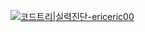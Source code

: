 [![코드트리|실력진단-ericeric00](https://banner.codetree.ai/v1/banner/ericeric00)](https://www.codetree.ai/profiles/ericeric00)
